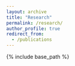 ```yaml
---
layout: archive
title: "Research"
permalink: /research/
author_profile: true
redirect_from:
  - /publications
---
```


{% include base_path %}

